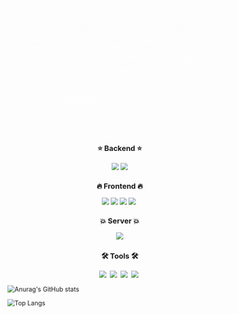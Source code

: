 <div align="center">
  <img src="gif/story.gif" />
</div>

<h3 align="center"> ⭐️ Backend ⭐️</h3>
<div align="center">
  <img src="https://img.shields.io/badge/JAVA-007396?style=for-the-badge&logo=java&logoColor=white">
 <img src="https://img.shields.io/badge/Spring Boot-6DB33F?style=for-the-badge&logo=spring boot&logoColor=white">
</div>

<h3 align="center">🔥 Frontend 🔥</h3>
<div align="center">
 <img src="https://img.shields.io/badge/html5-E34F26?style=flat-square&logo=html5&logoColor=white"> 
 <img src="https://img.shields.io/badge/css-1572B6?style=flat-square&logo=css3&logoColor=white"> 
  <img src="https://img.shields.io/badge/bootstrap-7952B3?style=flat-square&logo=bootstrap&logoColor=white">
  <img src="https://img.shields.io/badge/javascript-F7DF1E.svg?style=for-the-badge&logo=javascript&logoColor=20232a" />&nbsp
</div>

<h3 align="center">💥 Server 💥</h3>
<div align="center">
<img src="https://img.shields.io/badge/MySQL-4479A1?style=for-the-badge&logo=MySQL&logoColor=white">
</div>


<h3 align="center">🛠 Tools 🛠</h3>
<div align="center">
  <img src="https://img.shields.io/badge/git-F05033.svg?style=for-the-badge&logo=git&logoColor=white" />&nbsp
  <img src="https://img.shields.io/badge/github-181717.svg?style=for-the-badge&logo=github&logoColor=white" />&nbsp
  <img src="https://img.shields.io/badge/VSCode-2C2C32.svg?style=for-the-badge&logo=visual-studio-code&logoColor=22ABF3" />&nbsp
  <img src="https://img.shields.io/badge/IntellijIdea-000000.svg?style=for-the-badge&logo=IntellijIdea&logoColor=white" />&nbsp
</div>


  ![Anurag's GitHub stats](https://github-readme-stats.vercel.app/api?username=hyunwoosim&show_icons=true&theme=radical)

  ![Top Langs](https://github-readme-stats.vercel.app/api/top-langs/?username=hyunwoosim&layout=compact)

